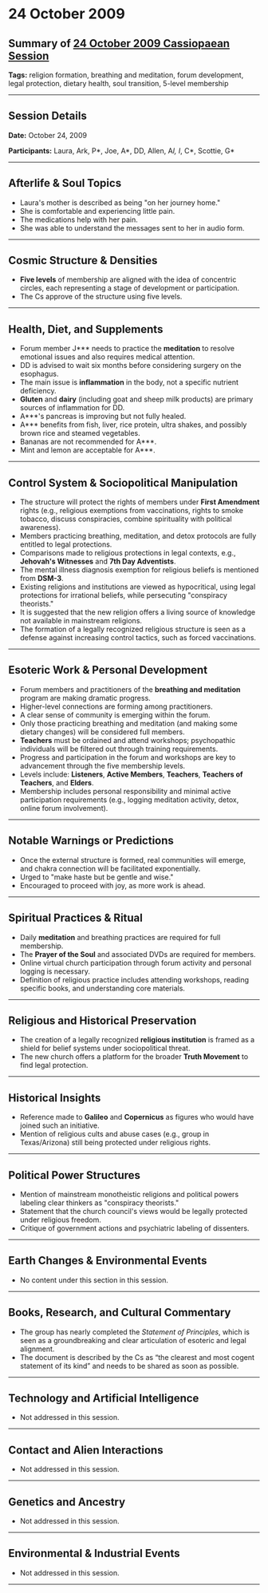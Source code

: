 # 24 October 2009

## Summary of [24 October 2009 Cassiopaean Session](https://cassiopaea.org/forum/threads/session-24-october-2009.14395/)

**Tags:** religion formation, breathing and meditation, forum development, legal protection, dietary health, soul transition, 5-level membership

---


## Session Details

**Date:** October 24, 2009

**Participants:** Laura, Ark, P*, Joe, A*, DD, Allen, A*l, I*, C*, Scottie, G*

---


## Afterlife & Soul Topics

- Laura's mother is described as being "on her journey home."
- She is comfortable and experiencing little pain.
- The medications help with her pain.
- She was able to understand the messages sent to her in audio form.

---


## Cosmic Structure & Densities

- **Five levels** of membership are aligned with the idea of concentric circles, each representing a stage of development or participation.
- The Cs approve of the structure using five levels.

---


## Health, Diet, and Supplements

- Forum member J*** needs to practice the **meditation** to resolve emotional issues and also requires medical attention.
- DD is advised to wait six months before considering surgery on the esophagus.
- The main issue is **inflammation** in the body, not a specific nutrient deficiency.
- **Gluten** and **dairy** (including goat and sheep milk products) are primary sources of inflammation for DD.
- A***'s pancreas is improving but not fully healed.
- A*** benefits from fish, liver, rice protein, ultra shakes, and possibly brown rice and steamed vegetables.
- Bananas are not recommended for A***.
- Mint and lemon are acceptable for A***.

---


## Control System & Sociopolitical Manipulation

- The structure will protect the rights of members under **First Amendment** rights (e.g., religious exemptions from vaccinations, rights to smoke tobacco, discuss conspiracies, combine spirituality with political awareness).
- Members practicing breathing, meditation, and detox protocols are fully entitled to legal protections.
- Comparisons made to religious protections in legal contexts, e.g., **Jehovah's Witnesses** and **7th Day Adventists**.
- The mental illness diagnosis exemption for religious beliefs is mentioned from **DSM-3**.
- Existing religions and institutions are viewed as hypocritical, using legal protections for irrational beliefs, while persecuting "conspiracy theorists."
- It is suggested that the new religion offers a living source of knowledge not available in mainstream religions.
- The formation of a legally recognized religious structure is seen as a defense against increasing control tactics, such as forced vaccinations.

---


## Esoteric Work & Personal Development

- Forum members and practitioners of the **breathing and meditation** program are making dramatic progress.
- Higher-level connections are forming among practitioners.
- A clear sense of community is emerging within the forum.
- Only those practicing breathing and meditation (and making some dietary changes) will be considered full members.
- **Teachers** must be ordained and attend workshops; psychopathic individuals will be filtered out through training requirements.
- Progress and participation in the forum and workshops are key to advancement through the five membership levels.
- Levels include: **Listeners**, **Active Members**, **Teachers**, **Teachers of Teachers**, and **Elders**.
- Membership includes personal responsibility and minimal active participation requirements (e.g., logging meditation activity, detox, online forum involvement).

---


## Notable Warnings or Predictions

- Once the external structure is formed, real communities will emerge, and chakra connection will be facilitated exponentially.
- Urged to "make haste but be gentle and wise."
- Encouraged to proceed with joy, as more work is ahead.

---


## Spiritual Practices & Ritual

- Daily **meditation** and breathing practices are required for full membership.
- The **Prayer of the Soul** and associated DVDs are required for members.
- Online virtual church participation through forum activity and personal logging is necessary.
- Definition of religious practice includes attending workshops, reading specific books, and understanding core materials.

---


## Religious and Historical Preservation

- The creation of a legally recognized **religious institution** is framed as a shield for belief systems under sociopolitical threat.
- The new church offers a platform for the broader **Truth Movement** to find legal protection.

---


## Historical Insights

- Reference made to **Galileo** and **Copernicus** as figures who would have joined such an initiative.
- Mention of religious cults and abuse cases (e.g., group in Texas/Arizona) still being protected under religious rights.

---


## Political Power Structures

- Mention of mainstream monotheistic religions and political powers labeling clear thinkers as "conspiracy theorists."
- Statement that the church council's views would be legally protected under religious freedom.
- Critique of government actions and psychiatric labeling of dissenters.

---



## Earth Changes & Environmental Events

- No content under this section in this session.

---


## Books, Research, and Cultural Commentary

- The group has nearly completed the *Statement of Principles*, which is seen as a groundbreaking and clear articulation of esoteric and legal alignment.
- The document is described by the Cs as “the clearest and most cogent statement of its kind” and needs to be shared as soon as possible.

---


## Technology and Artificial Intelligence

- Not addressed in this session.

---


## Contact and Alien Interactions

- Not addressed in this session.

---


## Genetics and Ancestry

- Not addressed in this session.

---


## Environmental & Industrial Events

- Not addressed in this session.

---


